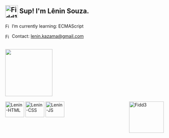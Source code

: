 ## <img align="center" alt="Fidd1" height="40" width="40" src="https://images-wixmp-ed30a86b8c4ca887773594c2.wixmp.com/f/d0f3c699-d51b-432c-8d96-e146ce832392/ddpupi7-15dfae4b-329d-4bd1-97d7-39310262f744.gif?token=eyJ0eXAiOiJKV1QiLCJhbGciOiJIUzI1NiJ9.eyJzdWIiOiJ1cm46YXBwOjdlMGQxODg5ODIyNjQzNzNhNWYwZDQxNWVhMGQyNmUwIiwiaXNzIjoidXJuOmFwcDo3ZTBkMTg4OTgyMjY0MzczYTVmMGQ0MTVlYTBkMjZlMCIsIm9iaiI6W1t7InBhdGgiOiJcL2ZcL2QwZjNjNjk5LWQ1MWItNDMyYy04ZDk2LWUxNDZjZTgzMjM5MlwvZGRwdXBpNy0xNWRmYWU0Yi0zMjlkLTRiZDEtOTdkNy0zOTMxMDI2MmY3NDQuZ2lmIn1dXSwiYXVkIjpbInVybjpzZXJ2aWNlOmZpbGUuZG93bmxvYWQiXX0.jURLxz4Wpa9maXRfahyFgxQa59LnDqn1o8V3tGhRhE8"/> Sup! I'm Lênin Souza.

 <img align="center" alt="Fidd1" height="17" width="17" src="https://images-wixmp-ed30a86b8c4ca887773594c2.wixmp.com/f/8e811100-31c0-4250-9e5f-3b7f852a7771/d92uaik-fdada08f-ca15-4b8f-a655-c41f258bcc8f.png/v1/fill/w_1280,h_1280,strp/dark_red_planet_png_by_breezyxox_d92uaik-fullview.png?token=eyJ0eXAiOiJKV1QiLCJhbGciOiJIUzI1NiJ9.eyJzdWIiOiJ1cm46YXBwOjdlMGQxODg5ODIyNjQzNzNhNWYwZDQxNWVhMGQyNmUwIiwiaXNzIjoidXJuOmFwcDo3ZTBkMTg4OTgyMjY0MzczYTVmMGQ0MTVlYTBkMjZlMCIsIm9iaiI6W1t7ImhlaWdodCI6Ijw9MTI4MCIsInBhdGgiOiJcL2ZcLzhlODExMTAwLTMxYzAtNDI1MC05ZTVmLTNiN2Y4NTJhNzc3MVwvZDkydWFpay1mZGFkYTA4Zi1jYTE1LTRiOGYtYTY1NS1jNDFmMjU4YmNjOGYucG5nIiwid2lkdGgiOiI8PTEyODAifV1dLCJhdWQiOlsidXJuOnNlcnZpY2U6aW1hZ2Uub3BlcmF0aW9ucyJdfQ.OEsOVgHKAbbrs4wnFn871Ed4JBdm23mz0-IqAaIF2-o"/> I’m currently learning: ECMAScript
 
 <img align="center" alt="Fidd2" height="17" width="17" src="https://images-wixmp-ed30a86b8c4ca887773594c2.wixmp.com/f/8e811100-31c0-4250-9e5f-3b7f852a7771/d92uaik-fdada08f-ca15-4b8f-a655-c41f258bcc8f.png/v1/fill/w_1280,h_1280,strp/dark_red_planet_png_by_breezyxox_d92uaik-fullview.png?token=eyJ0eXAiOiJKV1QiLCJhbGciOiJIUzI1NiJ9.eyJzdWIiOiJ1cm46YXBwOjdlMGQxODg5ODIyNjQzNzNhNWYwZDQxNWVhMGQyNmUwIiwiaXNzIjoidXJuOmFwcDo3ZTBkMTg4OTgyMjY0MzczYTVmMGQ0MTVlYTBkMjZlMCIsIm9iaiI6W1t7ImhlaWdodCI6Ijw9MTI4MCIsInBhdGgiOiJcL2ZcLzhlODExMTAwLTMxYzAtNDI1MC05ZTVmLTNiN2Y4NTJhNzc3MVwvZDkydWFpay1mZGFkYTA4Zi1jYTE1LTRiOGYtYTY1NS1jNDFmMjU4YmNjOGYucG5nIiwid2lkdGgiOiI8PTEyODAifV1dLCJhdWQiOlsidXJuOnNlcnZpY2U6aW1hZ2Uub3BlcmF0aW9ucyJdfQ.OEsOVgHKAbbrs4wnFn871Ed4JBdm23mz0-IqAaIF2-o"/> Contact: lenin.kazama@gmail.com

 
 <br>
 <!-- GitHub Stats -->
 <div>
  <img height="150em" src="https://github-readme-stats.vercel.app/api?username=leninsouza&show_icons=true&theme=maroongold&include_all_commits=true&count_private=true"/>
 </div><br>
 
 <!-- Languages -->
 <div> 
  <img align="center" alt="Lenin-HTML" height="50" width="60" src="https://cdn.jsdelivr.net/gh/devicons/devicon/icons/html5/html5-plain-wordmark.svg"/>
  <img align="center" alt="Lenin-CSS" height="50" width="60" src="https://cdn.jsdelivr.net/gh/devicons/devicon/icons/css3/css3-plain-wordmark.svg"/>
  <img align="center" alt="Lenin-JS" height="50" width="60" src="https://cdn.jsdelivr.net/gh/devicons/devicon/icons/javascript/javascript-plain.svg"/> 
   <img align="right" alt="Fidd3" height=100 width="110" src="https://images-wixmp-ed30a86b8c4ca887773594c2.wixmp.com/f/d0f3c699-d51b-432c-8d96-e146ce832392/ddowjih-726e3727-2eae-417a-a410-efe59edcfc53.gif?token=eyJ0eXAiOiJKV1QiLCJhbGciOiJIUzI1NiJ9.eyJzdWIiOiJ1cm46YXBwOjdlMGQxODg5ODIyNjQzNzNhNWYwZDQxNWVhMGQyNmUwIiwiaXNzIjoidXJuOmFwcDo3ZTBkMTg4OTgyMjY0MzczYTVmMGQ0MTVlYTBkMjZlMCIsIm9iaiI6W1t7InBhdGgiOiJcL2ZcL2QwZjNjNjk5LWQ1MWItNDMyYy04ZDk2LWUxNDZjZTgzMjM5MlwvZGRvd2ppaC03MjZlMzcyNy0yZWFlLTQxN2EtYTQxMC1lZmU1OWVkY2ZjNTMuZ2lmIn1dXSwiYXVkIjpbInVybjpzZXJ2aWNlOmZpbGUuZG93bmxvYWQiXX0.9Yfb4JcWwFKTjP_o6JjWDcgyZxOGUrCO21eh8E4DoMQ"/>
 </div> 
 
 ##
 
 <!-- League of Legends acc -->
 <div>
    
 </div
 
 
 
